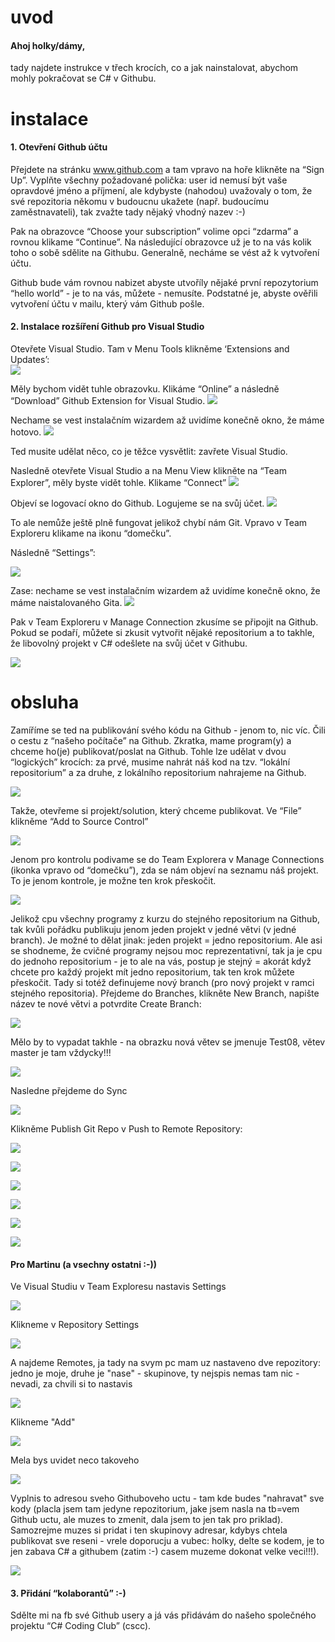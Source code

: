 # uvod

#### Ahoj holky/dámy,

tady najdete instrukce v třech krocích, co a jak nainstalovat, abychom mohly pokračovat se C# v Githubu.

# instalace

#### 1. Otevření Github účtu
Přejdete na stránku www.github.com a tam vpravo na hoře klikněte na “Sign Up”. Vyplňte všechny požadované polička: user id nemusí být vaše opravdové jméno a příjmení, ale kdybyste (nahodou) uvažovaly o tom, že své repozitoria někomu v budoucnu ukažete (např. budoucímu zaměstnavateli), tak zvažte tady nějaký vhodný nazev :-)

Pak na obrazovce “Choose your subscription” volime opci “zdarma” a rovnou klikame  “Continue”. Na následující obrazovce už je to na vás kolik toho o sobě sdělite na Githubu.  Generalně, necháme se vést až k vytvoření účtu.

Github bude vám rovnou nabizet abyste utvoříly nějaké první repozytorium “hello world” - je to na vás, můžete - nemusíte. Podstatné je, abyste ověřili vytvoření účtu v mailu, který vám Github pošle.

#### 2. Instalace rozšíření Github pro Visual Studio

Otevřete Visual Studio. Tam v Menu Tools klikněme ‘Extensions and Updates’:  
![](/01.png)

Měly bychom vidět tuhle obrazovku. Klikáme “Online” a následně  “Download” Github Extension for Visual Studio.
![](/02.png)

Nechame se vest instalačním wizardem až uvidíme konečně okno, že máme hotovo.
![](/03.png)

Ted musite udělat něco, co je těžce vysvětlit: zavřete Visual Studio.

Nasledně otevřete Visual Studio a na Menu View klikněte na “Team Explorer”, měly byste vidět tohle. Klikame “Connect”
![](/04.png)

Objeví se logovací okno do Github. Logujeme se na svůj účet.
![](/05.png)

To ale nemůže ještě plně fungovat jelikož chybí nám Git. Vpravo v Team Exploreru klikame na ikonu “domečku”. 

Následně “Settings”:

![](/06.png)

Zase: nechame se vest instalačním wizardem až uvidíme konečně okno, že máme naistalovaného Gita. 
![](/07.png)
 
Pak v Team Exploreru v Manage Connection zkusíme se připojit na Github. Pokud se podaří, můžete si zkusit vytvořit nějaké repositorium a to takhle, že libovolný projekt v C# odešlete na svůj účet v Githubu.

![](/09.png)

# obsluha 

Zamíříme se ted na publikování svého kódu na Github - jenom to, nic víc. Čili o cestu z “našeho počítače” na Github. Zkratka, mame program(y) a chceme ho(je) publikovat/poslat na Github. Tohle lze udělat v dvou “logických” krocích: za prvé, musime nahrát náš kod na tzv. “lokální repositorium” a za druhe, z lokálního repositorium nahrajeme na Github.

![](/VS01.png)

Takže, otevřeme si projekt/solution, který chceme publikovat. Ve “File” klikněme “Add to Source Control”

![](/VS02.png)

Jenom pro kontrolu podivame se do Team Explorera v Manage Connections (ikonka vpravo od “domečku”), zda se nám objeví na seznamu náš projekt. To je jenom kontrole, je možne ten krok přeskočit.

![](/VS03.png)

Jelikož cpu všechny programy z kurzu do stejného repositorium na Github, tak kvůli pořádku publikuju jenom jeden projekt v jedné větvi (v jedné branch). Je možné to dělat jinak: jeden projekt = jedno repositorium. Ale asi se shodneme, že cvičné programy nejsou moc reprezentativní, tak ja je cpu do jednoho repositorium - je to ale na vás, postup je stejný = akorát když chcete pro každý projekt mít jedno repositorium, tak ten krok můžete přeskočit. Tady si totéž definujeme nový branch (pro nový projekt v ramci stejného repositoria). Přejdeme do Branches, klikněte New Branch, napište název te nové větvi a potvrdite Create Branch: 

![](/VS04.png)

Mělo by to vypadat takhle - na obrazku nová větev se jmenuje Test08, větev master je tam vždycky!!!

![](/VS05.png)

Nasledne přejdeme do Sync

![](/VS06.png)

Klikněme Publish Git Repo v Push to Remote Repository:

![](/VS07.png)

![](/VS08.png)

![](/VS09.png)

![](/VS10.png)

![](/VS11.png)

![](/VS12.png)


#### Pro Martinu (a vsechny ostatni :-))

Ve Visual Studiu v Team Exploresu nastavis Settings

![](/2019-04-27.png)

Klikneme v Repository Settings

![](/VS2.png)

A najdeme Remotes, ja tady na svym pc mam uz nastaveno dve repozitory: jedno je moje, druhe je "nase" - skupinove, ty nejspis nemas tam nic - nevadi, za chvili si to nastavis

![](/VS3.png)

Klikneme "Add"

![](/VS4.png)

Mela bys uvidet neco takoveho

![](/VS5.png)

Vyplnis to adresou sveho Githuboveho uctu - tam kde budes "nahravat" sve kody (placla jsem tam jedyne repozitorium, jake jsem nasla na tb=vem Github uctu, ale muzes to zmenit, dala jsem to jen tak pro priklad). Samozrejme muzes si pridat i ten skupinovy adresar, kdybys chtela publikovat sve reseni - vrele doporucju a vubec: holky, delte se kodem, je to jen zabava C# a githubem (zatim :-) casem muzeme dokonat velke veci!!!).  

![](/VS6.png)

#### 3. Přidání “kolaborantů” :-)
Sdělte mi na fb své Github usery a já vás přidávám do našeho společného projektu “C#  Coding Club” (cscc).
